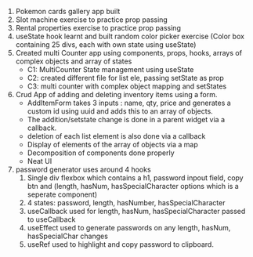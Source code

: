 1. Pokemon cards gallery app built
2. Slot machine exercise to practice prop passing
3. Rental properties exercise to practice prop passing
4. useState hook learnt and built random color picker exercise (Color box containing 25 divs, each with own state using useState)
5. Created multi Counter app using components, props, hooks, arrays of complex objects and array of states
    * C1: MultiCounter State management using useState
    * C2: created different file for list ele, passing setState as prop
    * C3: multi counter with complex object mapping and setStates
6. Crud App of adding and deleting inventory items using a form.
      * AddItemForm takes 3 inputs : name, qty, price and generates a custom id using uuid and adds this to an array of objects.
      * The addition/setstate change is done in a parent widget via a callback.
      * deletion of each list element is also done via a callback
      * Display of elements of the array of objects via a map
      * Decomposition of components done properly
      * Neat UI
7. password generator uses around 4 hooks
   1. Single div flexbox which contains a h1, password inpout field, copy btn and (length, hasNum, hasSpecialCharacter options which is a seperate component)
   2. 4 states: password, length, hasNumber, hasSpecialCharacter
   3. useCallback used for length, hasNum, hasSpecialCharacter passed to useCallback
   4. useEffect used to generate passwords on any length, hasNum, hasSpecialChar changes
   5. useRef used to highlight and copy password to clipboard.
